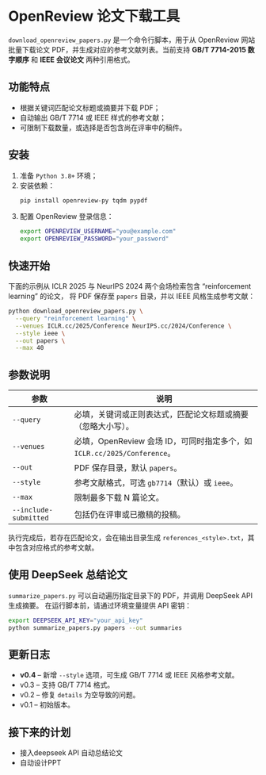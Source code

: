 # OpenReview 论文下载工具

`download_openreview_papers.py` 是一个命令行脚本，用于从 OpenReview 网站批量下载论文 PDF，并生成对应的参考文献列表。当前支持 **GB/T 7714-2015 数字顺序** 和 **IEEE 会议论文** 两种引用格式。

## 功能特点
- 根据关键词匹配论文标题或摘要并下载 PDF；
- 自动输出 GB/T 7714 或 IEEE 样式的参考文献；
- 可限制下载数量，或选择是否包含尚在评审中的稿件。

## 安装
1. 准备 `Python 3.8+` 环境；
2. 安装依赖：
   ```bash
   pip install openreview-py tqdm pypdf
   ```
3. 配置 OpenReview 登录信息：
   ```bash
   export OPENREVIEW_USERNAME="you@example.com"
   export OPENREVIEW_PASSWORD="your_password"
   ```

## 快速开始
下面的示例从 ICLR 2025 与 NeurIPS 2024 两个会场检索包含 “reinforcement learning” 的论文，
将 PDF 保存至 `papers` 目录，并以 IEEE 风格生成参考文献：
```bash
python download_openreview_papers.py \
  --query "reinforcement learning" \
  --venues ICLR.cc/2025/Conference NeurIPS.cc/2024/Conference \
  --style ieee \
  --out papers \
  --max 40
```

## 参数说明
| 参数 | 说明 |
| ---- | ---- |
| `--query` | 必填，关键词或正则表达式，匹配论文标题或摘要（忽略大小写）。 |
| `--venues` | 必填，OpenReview 会场 ID，可同时指定多个，如 `ICLR.cc/2025/Conference`。 |
| `--out` | PDF 保存目录，默认 `papers`。 |
| `--style` | 参考文献格式，可选 `gb7714`（默认）或 `ieee`。 |
| `--max` | 限制最多下载 N 篇论文。 |
| `--include-submitted` | 包括仍在评审或已撤稿的投稿。 |

执行完成后，若存在匹配论文，会在输出目录生成 `references_<style>.txt`，其中包含对应格式的参考文献。

## 使用 DeepSeek 总结论文

`summarize_papers.py` 可以自动遍历指定目录下的 PDF，并调用 DeepSeek API 生成摘要。
在运行脚本前，请通过环境变量提供 API 密钥：

```bash
export DEEPSEEK_API_KEY="your_api_key"
python summarize_papers.py papers --out summaries
```

## 更新日志
- **v0.4** – 新增 `--style` 选项，可生成 GB/T 7714 或 IEEE 风格参考文献。
- v0.3 – 支持 GB/T 7714 格式。
- v0.2 – 修复 `details` 为空导致的问题。
- v0.1 – 初始版本。

## 接下来的计划

- 接入deepseek API 自动总结论文
- 自动设计PPT